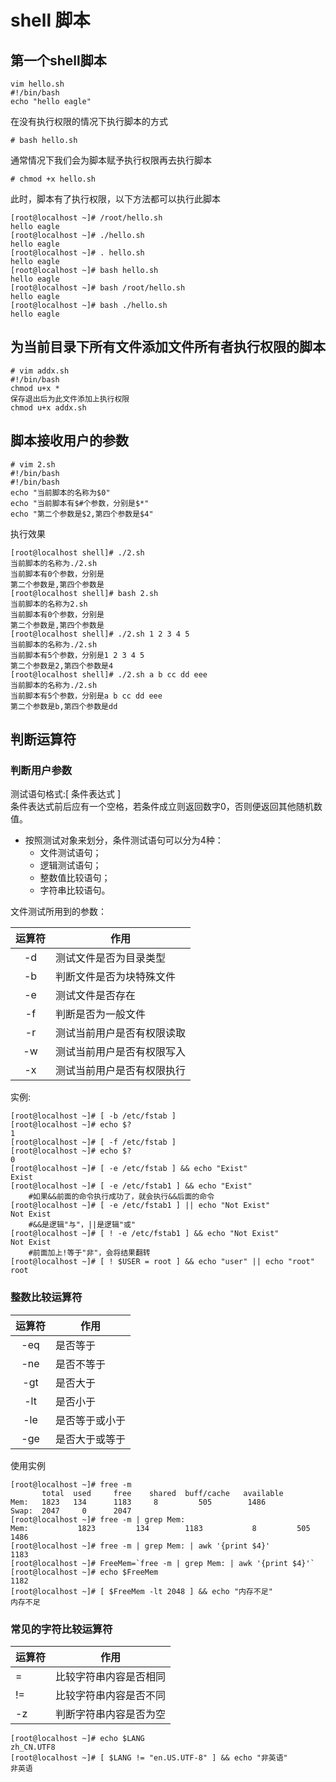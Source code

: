 # shell 脚本

## 第一个shell脚本

```shell
vim hello.sh
#!/bin/bash
echo "hello eagle"
```

在没有执行权限的情况下执行脚本的方式  

```shell
# bash hello.sh
```

通常情况下我们会为脚本赋予执行权限再去执行脚本  

```shell
# chmod +x hello.sh
```

此时，脚本有了执行权限，以下方法都可以执行此脚本  

```shell
[root@localhost ~]# /root/hello.sh
hello eagle
[root@localhost ~]# ./hello.sh
hello eagle
[root@localhost ~]# . hello.sh
hello eagle
[root@localhost ~]# bash hello.sh
hello eagle
[root@localhost ~]# bash /root/hello.sh
hello eagle
[root@localhost ~]# bash ./hello.sh
hello eagle
```

## 为当前目录下所有文件添加文件所有者执行权限的脚本

```shell
# vim addx.sh
#!/bin/bash
chmod u+x *
保存退出后为此文件添加上执行权限
chmod u+x addx.sh
```

## 脚本接收用户的参数

```shell
# vim 2.sh
#!/bin/bash
#!/bin/bash
echo "当前脚本的名称为$0"
echo "当前脚本有$#个参数，分别是$*"
echo "第二个参数是$2,第四个参数是$4"
```

执行效果

```shell
[root@localhost shell]# ./2.sh
当前脚本的名称为./2.sh
当前脚本有0个参数，分别是
第二个参数是,第四个参数是
[root@localhost shell]# bash 2.sh
当前脚本的名称为2.sh
当前脚本有0个参数，分别是
第二个参数是,第四个参数是
[root@localhost shell]# ./2.sh 1 2 3 4 5
当前脚本的名称为./2.sh
当前脚本有5个参数，分别是1 2 3 4 5
第二个参数是2,第四个参数是4
[root@localhost shell]# ./2.sh a b cc dd eee
当前脚本的名称为./2.sh
当前脚本有5个参数，分别是a b cc dd eee
第二个参数是b,第四个参数是dd
```

## 判断运算符

### 判断用户参数

测试语句格式:[ 条件表达式 ]  
条件表达式前后应有一个空格，若条件成立则返回数字0，否则便返回其他随机数值。  

* 按照测试对象来划分，条件测试语句可以分为4种：  
  * 文件测试语句；  
  * 逻辑测试语句；  
  * 整数值比较语句；  
  * 字符串比较语句。  

文件测试所用到的参数：  

| 运算符 | 作用            |
|:-----:|---------------|
| -d  | 测试文件是否为目录类型   |
| -b  | 判断文件是否为块特殊文件  |
| -e  | 测试文件是否存在      |
| -f  | 判断是否为一般文件     |
| -r  | 测试当前用户是否有权限读取 |
| -w  | 测试当前用户是否有权限写入 |
| -x  | 测试当前用户是否有权限执行 |

实例:  

```shell
[root@localhost ~]# [ -b /etc/fstab ]
[root@localhost ~]# echo $?
1
[root@localhost ~]# [ -f /etc/fstab ]
[root@localhost ~]# echo $?
0
[root@localhost ~]# [ -e /etc/fstab ] && echo "Exist"
Exist
[root@localhost ~]# [ -e /etc/fstab1 ] && echo "Exist"
    #如果&&前面的命令执行成功了，就会执行&&后面的命令
[root@localhost ~]# [ -e /etc/fstab1 ] || echo "Not Exist"
Not Exist
    #&&是逻辑"与"，||是逻辑"或"
[root@localhost ~]# [ ! -e /etc/fstab1 ] && echo "Not Exist"
Not Exist
    #前面加上!等于"非"，会将结果翻转
[root@localhost ~]# [ ! $USER = root ] && echo "user" || echo "root"
root

```

### 整数比较运算符

| 运算符 | 作用      |
|:-----:|---------|
| -eq | 是否等于    |
| -ne | 是否不等于   |
| -gt | 是否大于    |
| -lt | 是否小于    |
| -le | 是否等于或小于 |
| -ge | 是否大于或等于 |

使用实例

```shell
[root@localhost ~]# free -m
       total  used     free    shared  buff/cache   available
Mem:   1823   134      1183     8         505        1486
Swap:  2047     0      2047
[root@localhost ~]# free -m | grep Mem:
Mem:           1823         134        1183           8         505        1486
[root@localhost ~]# free -m | grep Mem: | awk '{print $4}'
1183
[root@localhost ~]# FreeMem=`free -m | grep Mem: | awk '{print $4}'`
[root@localhost ~]# echo $FreeMem
1182
[root@localhost ~]# [ $FreeMem -lt 2048 ] && echo "内存不足"
内存不足
```

### 常见的字符比较运算符

| 运算符 | 作用          |
|-----|-------------|
| =   | 比较字符串内容是否相同 |
| !=  | 比较字符串内容是否不同 |
| -z  | 判断字符串内容是否为空 |

```shell
[root@localhost ~]# echo $LANG
zh_CN.UTF8
[root@localhost ~]# [ $LANG != "en.US.UTF-8" ] && echo "非英语"
非英语
```

